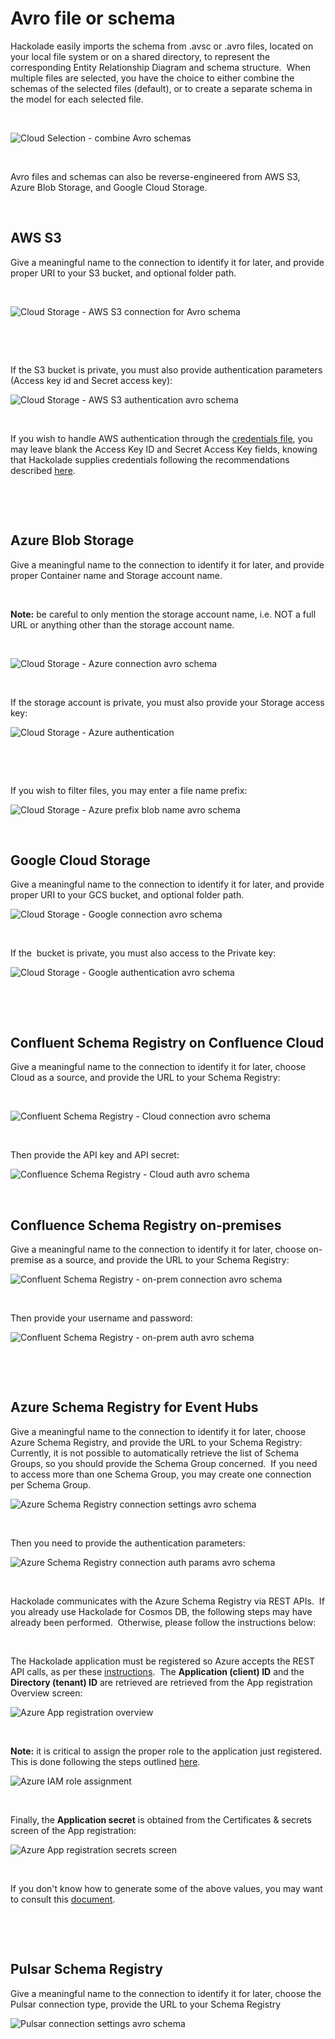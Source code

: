 # Avro file or schema

Hackolade easily imports the schema from .avsc or .avro files, located on your local file system or on a shared directory, to represent the corresponding Entity Relationship Diagram and schema structure.&nbsp; When multiple files are selected, you have the choice to either combine the schemas of the selected files (default), or to create a separate schema in the model for each selected file.

&nbsp;

![Cloud Selection - combine Avro schemas](<lib/Cloud%20Selection%20-%20combine%20schemas.png>)

&nbsp;

Avro files and schemas can also be reverse-engineered from AWS S3, Azure Blob Storage, and Google Cloud Storage.

&nbsp;

## AWS S3

Give a meaningful name to the connection to identify it for later, and provide proper URI to your S3 bucket, and optional folder path.

&nbsp;

![Cloud Storage - AWS S3 connection for Avro schema](<lib/Cloud%20Storage%20-%20AWS%20S3%20connection.png>)

&nbsp;

&nbsp;

If the S3 bucket is private, you must also provide authentication parameters (Access key id and Secret access key):

![Cloud Storage - AWS S3 authentication avro schema](<lib/Cloud%20Storage%20-%20AWS%20S3%20authentication.png>)

&nbsp;

If you wish to handle AWS authentication through the [credentials file](<https://docs.aws.amazon.com/cli/latest/userguide/cli-configure-files.html> "target=\"\_blank\""), you may leave blank the Access Key ID and Secret Access Key fields, knowing that Hackolade supplies credentials following the recommendations described [here](<https://docs.aws.amazon.com/sdk-for-javascript/v2/developer-guide/setting-credentials-node.html> "target=\"\_blank\"").

&nbsp;

&nbsp;

## Azure Blob Storage

Give a meaningful name to the connection to identify it for later, and provide proper Container name and Storage account name.

&nbsp;

**Note:** be careful to only mention the storage account name, i.e. NOT a full URL or anything other than the storage account name.

&nbsp;

![Cloud Storage - Azure connection avro schema](<lib/Cloud%20Storage%20-%20Azure%20connection.png>)

&nbsp;

If the storage account is private, you must also provide your Storage access key:

![Cloud Storage - Azure authentication](<lib/Cloud%20Storage%20-%20Azure%20authentication.png>)

&nbsp;

&nbsp;

If you wish to filter files, you may enter a file name prefix:

![Cloud Storage - Azure prefix blob name avro schema](<lib/Cloud%20Storage%20-%20Azure%20prefix.png>)

&nbsp;

## Google Cloud Storage

Give a meaningful name to the connection to identify it for later, and provide proper URI to your GCS bucket, and optional folder path.

![Cloud Storage - Google connection avro schema](<lib/Cloud%20Storage%20-%20Google%20connection.png>)

&nbsp;

If the&nbsp; bucket is private, you must also access to the Private key:

![Cloud Storage - Google authentication avro schema](<lib/Cloud%20Storage%20-%20Google%20authentication.png>)

&nbsp;

&nbsp;

## Confluent Schema Registry on Confluence Cloud

Give a meaningful name to the connection to identify it for later, choose Cloud as a source, and provide the URL to your Schema Registry:

&nbsp;

![Confluent Schema Registry - Cloud connection avro schema](<lib/Confluent%20Schema%20Registry%20-%20Cloud%20connection.png>)

&nbsp;

Then provide the API key and API secret:

![Confluence Schema Registry - Cloud auth avro schema](<lib/Confluence%20Schema%20Registry%20-%20Cloud%20auth.png>)

&nbsp;

## Confluence Schema Registry on-premises

Give a meaningful name to the connection to identify it for later, choose on-premise as a source, and provide the URL to your Schema Registry:

![Confluent Schema Registry - on-prem connection avro schema](<lib/Confluent%20Schema%20Registry%20-%20on-premconnection.png>)

&nbsp;

Then provide your username and password:

![Confluent Schema Registry - on-prem auth avro schema](<lib/Confluent%20Schema%20Registry%20-%20on-prem%20auth.png>)

&nbsp;

&nbsp;

## Azure Schema Registry for Event Hubs

Give a meaningful name to the connection to identify it for later, choose Azure Schema Registry, and provide the URL to your Schema Registry:&nbsp; Currently, it is not possible to automatically retrieve the list of Schema Groups, so you should provide the Schema Group concerned.&nbsp; If you need to access more than one Schema Group, you may create one connection per Schema Group.

![Azure Schema Registry connection settings avro schema](<lib/Azure%20Schema%20Registry%20connection%20settings.png>)

&nbsp;

Then you need to provide the authentication parameters:

![Azure Schema Registry connection auth params avro schema](<lib/Azure%20Schema%20Registry%20connection%20auth%20params.png>)

&nbsp;

Hackolade communicates with the Azure Schema Registry via REST APIs.&nbsp; If you already use Hackolade for Cosmos DB, the following steps may have already been performed.&nbsp; Otherwise, please follow the instructions below:

&nbsp;

The Hackolade application must be registered so Azure accepts the REST API calls, as per these [instructions](<https://docs.microsoft.com/en-us/azure/active-directory/develop/howto-create-service-principal-portal> "target=\"\_blank\"").&nbsp; The **Application (client) ID** and the **Directory (tenant) ID** are retrieved are retrieved from the App registration Overview screen:

![Azure App registration overview](<lib/CosmosDB%20-%20Azure%20App%20registration%20overview.png>)

&nbsp;

**Note:** it is critical to assign the proper role to the application just registered.&nbsp; This is done following the steps outlined [here](<https://docs.microsoft.com/en-us/azure/role-based-access-control/role-assignments-portal> "target=\"\_blank\"").&nbsp;

![Azure IAM role assignment](<lib/CosmosDB%20-%20Azure%20IAM%20role%20assignment.png>)

&nbsp;

Finally, the **Application secret** is obtained from the Certificates \& secrets screen of the App registration:&nbsp;

![Azure App registration secrets screen](<lib/CosmosDB%20-%20Azure%20App%20registration%20secrets%20scr.png>)

&nbsp;

If you don't know how to generate some of the above values, you may want to consult this [document](<https://github.com/Azure/azure-libraries-for-net/blob/master/AUTH.md> "target=\"\_blank\"").

&nbsp;

&nbsp;

## Pulsar Schema Registry

Give a meaningful name to the connection to identify it for later, choose the Pulsar connection type, provide the URL to your Schema Registry

![Pulsar connection settings avro schema](<lib/Pulsar%20connection%20settings.png>)
